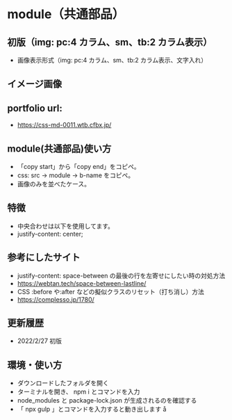 # module（共通部品）

## 初版（img: pc:4 カラム、sm、tb:2 カラム表示）

- 画像表示形式（img: pc:4 カラム、sm、tb:2 カラム表示、文字入れ）

## イメージ画像

## portfolio url:

- https://css-md-0011.wtb.cfbx.jp/

## module(共通部品)使い方

- 「copy start」から「copy end」をコピペ。
- css: src -> module -> b-name をコピペ。
- 画像のみを並べたケース。

## 特徴

- 中央合わせは以下を使用してます。
- justify-content: center;

## 参考にしたサイト

- justify-content: space-between の最後の行を左寄せにしたい時の対処方法
- https://webtan.tech/space-between-lastline/
- CSS :before や:after などの擬似クラスのリセット（打ち消し）方法
- https://complesso.jp/1780/

## 更新履歴

- 2022/2/27 初版

## 環境・使い方

- ダウンロードしたフォルダを開く
- ターミナルを開き、 npm i とコマンドを入力
- node_modules と package-lock.json が生成されるのを確認する
- 「 npx gulp 」とコマンドを入力すると動き出します
  å
